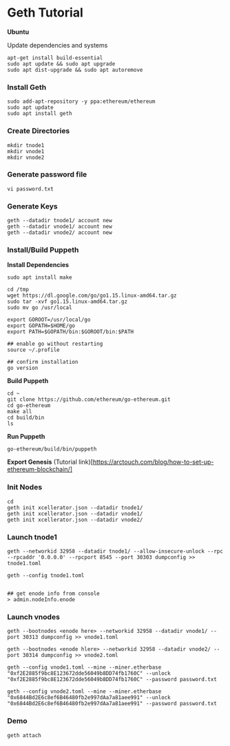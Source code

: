 # Geth Tutorial
**Ubuntu**

Update dependencies and systems
```
apt-get install build-essential
sudo apt update && sudo apt upgrade
sudo apt dist-upgrade && sudo apt autoremove
```

### Install Geth
```
sudo add-apt-repository -y ppa:ethereum/ethereum
sudo apt update
sudo apt install geth
```

### Create Directories
```
mkdir tnode1
mkdir vnode1
mkdir vnode2
```

### Generate password file
```
vi password.txt
```

### Generate Keys
```
geth --datadir tnode1/ account new
geth --datadir vnode1/ account new
geth --datadir vnode2/ account new
```

### Install/Build Puppeth
**Install Dependencies**
```
sudo apt install make

cd /tmp
wget https://dl.google.com/go/go1.15.linux-amd64.tar.gz
sudo tar -xvf go1.15.linux-amd64.tar.gz
sudo mv go /usr/local

export GOROOT=/usr/local/go
export GOPATH=$HOME/go
export PATH=$GOPATH/bin:$GOROOT/bin:$PATH

## enable go without restarting
source ~/.profile

## confirm installation
go version
```
**Build Puppeth**
```
cd ~
git clone https://github.com/ethereum/go-ethereum.git
cd go-ethereum
make all
cd build/bin
ls
```

**Run Puppeth**
```
go-ethereum/build/bin/puppeth
```

**Export Genesis**
(Tutorial link)[https://arctouch.com/blog/how-to-set-up-ethereum-blockchain/]

### Init Nodes
```
cd
geth init xcellerator.json --datadir tnode1/
geth init xcellerator.json --datadir vnode1/
geth init xcellerator.json --datadir vnode2/
```

### Launch tnode1
```
geth --networkid 32958 --datadir tnode1/ --allow-insecure-unlock --rpc --rpcaddr '0.0.0.0' --rpcport 8545 --port 30303 dumpconfig >> tnode1.toml

geth --config tnode1.toml


## get enode info from console
> admin.nodeInfo.enode
```


### Launch vnodes
```
geth --bootnodes <enode here> --networkid 32958 --datadir vnode1/ --port 30313 dumpconfig >> vnode1.toml

geth --bootnodes <enode hlere> --networkid 32958 --datadir vnode2/ --port 30314 dumpconfig >> vnode2.toml

geth --config vnode1.toml --mine --miner.etherbase "0xf2E2885f9bc8E123672dde56049b8DD74fb1760C" --unlock "0xf2E2885f9bc8E123672dde56049b8DD74fb1760C" --password password.txt

geth --config vnode2.toml --mine --miner.etherbase "0x6844Bd2E6c8ef6B46480fb2e997dAa7a81aee991" --unlock "0x6844Bd2E6c8ef6B46480fb2e997dAa7a81aee991" --password password.txt
```

### Demo
```
geth attach
```
